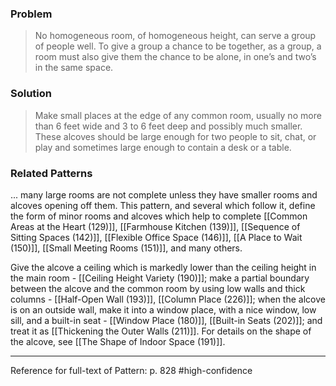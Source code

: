 ### Problem
>No homogeneous room, of homogeneous height, can serve a group of people well. To give a group a chance to be together, as a group, a room must also give them the chance to be alone, in one’s and two’s in the same space.

### Solution
>Make small places at the edge of any common room, usually no more than 6 feet wide and 3 to 6 feet deep and possibly much smaller. These alcoves should be large enough for two people to sit, chat, or play and sometimes large enough to contain a desk or a table.

### Related Patterns
... many large rooms are not complete unless they have smaller rooms and alcoves opening off them. This pattern, and several which follow it, define the form of minor rooms and alcoves which help to complete [[Common Areas at the Heart (129)]], [[Farmhouse Kitchen (139)]], [[Sequence of Sitting Spaces (142)]], [[Flexible Office Space (146)]], [[A Place to Wait (150)]], [[Small Meeting Rooms (151)]], and many others.

Give the alcove a ceiling which is markedly lower than the ceiling height in the main room - [[Ceiling Height Variety (190)]]; make a partial boundary between the alcove and the common room by using low walls and thick columns - [[Half-Open Wall (193)]], [[Column Place (226)]]; when the alcove is on an outside wall, make it into a window place, with a nice window, low sill, and a built-in seat - [[Window Place (180)]], [[Built-in Seats (202)]]; and treat it as [[Thickening the Outer Walls (211)]]. For details on the shape of the alcove, see [[The Shape of Indoor Space (191)]].

---
Reference for full-text of Pattern: p. 828 #high-confidence 